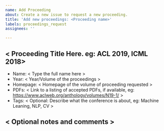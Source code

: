 ```yaml
---
name: Add Proceeding
about: Create a new issue to request a new proceeding.
title: 'Add new proceedings: <Proceeding name>'
labels: proceedings_request
assignees: ''

---
```


## < Proceeding Title Here. eg: ACL 2019, ICML 2018>    
- Name: < Type the full name here >
- Year: < Year/Volume of the proceedings >
- Homepage: < Homepage of the volume of proceeding requested >
- PDFs: < Link to a listing of accepted PDFs, if available, eg: https://www.aclweb.org/anthology/volumes/N19-1/ >
- Tags: < Optional: Describe what the conference is about, eg: Machine Leaning, NLP, CV >

## < Optional notes and comments >
